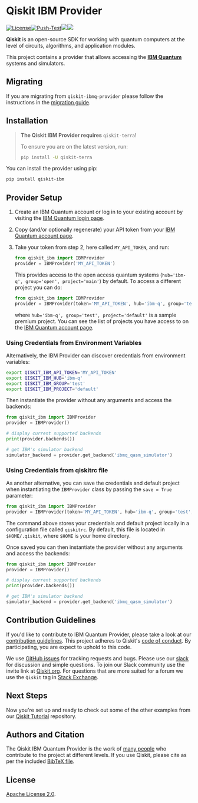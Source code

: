 # Qiskit IBM Provider

[![License](https://img.shields.io/github/license/Qiskit-Partners/qiskit-ibm.svg?style=popout-square)](https://opensource.org/licenses/Apache-2.0)[![Push-Test](https://github.com/Qiskit-Partners/qiskit-ibm/actions/workflows/main.yml/badge.svg)](https://github.com/Qiskit-Partners/qiskit-ibm/actions/workflows/main.yml)[![](https://img.shields.io/github/release/Qiskit-Partners/qiskit-ibm.svg?style=popout-square)](https://github.com/Qiskit-Partners/qiskit-ibm/releases)[![](https://img.shields.io/pypi/dm/qiskit-ibm.svg?style=popout-square)](https://pypi.org/project/qiskit-ibm/)

**Qiskit** is an open-source SDK for working with quantum computers at the level of circuits, algorithms, and application modules.

This project contains a provider that allows accessing the **[IBM Quantum]**
systems and simulators.

## Migrating
If you are migrating from `qiskit-ibmq-provider` please follow the instructions in the [migration guide].

## Installation

> **The Qiskit IBM Provider requires** `qiskit-terra`!
>
> To ensure you are on the latest version, run:
>
> ```bash
> pip install -U qiskit-terra
> ```

You can install the provider using pip:

```bash
pip install qiskit-ibm
```

## Provider Setup

1. Create an IBM Quantum account or log in to your existing account by visiting the [IBM Quantum login page].

1. Copy (and/or optionally regenerate) your API token from your
   [IBM Quantum account page].

1. Take your token from step 2, here called `MY_API_TOKEN`, and run:

   ```python
   from qiskit_ibm import IBMProvider
   provider = IBMProvider('MY_API_TOKEN')
   ```

   This provides access to the open access quantum systems (`hub='ibm-q', group='open', project='main'`) by default. To access a different project you can do:

   ```python
   from qiskit_ibm import IBMProvider
   provider = IBMProvider(token='MY_API_TOKEN', hub='ibm-q', group='test', project='default')
   ```

   where `hub='ibm-q', group='test', project='default'` is a sample premium project. You can see the list of projects you have access to on the [IBM Quantum account page].

### Using Credentials from Environment Variables
Alternatively, the IBM Provider can discover credentials from environment variables:
```bash
export QISKIT_IBM_API_TOKEN='MY_API_TOKEN'
export QISKIT_IBM_HUB='ibm-q'
export QISKIT_IBM_GROUP='test'
export QISKIT_IBM_PROJECT='default'
```

Then instantiate the provider without any arguments and access the backends:
```python
from qiskit_ibm import IBMProvider
provider = IBMProvider()

# display current supported backends
print(provider.backends())

# get IBM's simulator backend
simulator_backend = provider.get_backend('ibmq_qasm_simulator')
```

### Using Credentials from qiskitrc file
As another alternative, you can save the credentials and default project when instantiating the `IBMProvider` class by passing the `save = True` parameter:

```python
from qiskit_ibm import IBMProvider
provider = IBMProvider(token='MY_API_TOKEN', hub='ibm-q', group='test', project='default', save=True)
```

The command above stores your credentials and default project locally in a configuration file called `qiskitrc`.
By default, this file is located in `$HOME/.qiskit`, where `$HOME` is your home directory.

Once saved you can then instantiate the provider without any arguments and access the backends:
```python
from qiskit_ibm import IBMProvider
provider = IBMProvider()

# display current supported backends
print(provider.backends())

# get IBM's simulator backend
simulator_backend = provider.get_backend('ibmq_qasm_simulator')
```

## Contribution Guidelines

If you'd like to contribute to IBM Quantum Provider, please take a look at our
[contribution guidelines]. This project adheres to Qiskit's [code of conduct].
By participating, you are expect to uphold to this code.

We use [GitHub issues] for tracking requests and bugs. Please use our [slack]
for discussion and simple questions. To join our Slack community use the
invite link at [Qiskit.org]. For questions that are more suited for a forum we
use the `Qiskit` tag in [Stack Exchange].

## Next Steps

Now you're set up and ready to check out some of the other examples from our
[Qiskit Tutorial] repository.

## Authors and Citation

The Qiskit IBM Quantum Provider is the work of [many people] who contribute to the
project at different levels. If you use Qiskit, please cite as per the included
[BibTeX file].

## License

[Apache License 2.0].


[IBM Quantum]: https://www.ibm.com/quantum-computing/
[IBM Quantum login page]:  https://quantum-computing.ibm.com/login
[IBM Quantum account page]: https://quantum-computing.ibm.com/account
[contribution guidelines]: https://github.com/Qiskit-Partners/qiskit-ibm/blob/main/CONTRIBUTING.md
[code of conduct]: https://github.com/Qiskit-Partners/qiskit-ibm/blob/main/CODE_OF_CONDUCT.md
[GitHub issues]: https://github.com/Qiskit-Partners/qiskit-ibm/issues
[slack]: https://qiskit.slack.com
[Qiskit.org]: https://qiskit.org
[Stack Exchange]: https://quantumcomputing.stackexchange.com/questions/tagged/qiskit
[Qiskit Tutorial]: https://github.com/Qiskit/qiskit-tutorial
[many people]: https://github.com/Qiskit-Partners/qiskit-ibm/graphs/contributors
[BibTeX file]: https://github.com/Qiskit/qiskit/blob/master/Qiskit.bib
[Apache License 2.0]: https://github.com/Qiskit-Partners/qiskit-ibm/blob/main/LICENSE.txt
[migration guide]: https://github.com/Qiskit-Partners/qiskit-ibm/blob/main/MIGRATING.md
